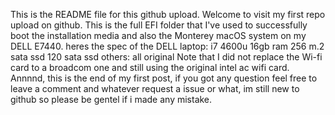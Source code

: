 This is the README file for this github upload.
Welcome to visit my first repo upload on github.
This is the full EFI folder that I've used to successfully boot the installation media and also the Monterey macOS system on my DELL E7440.
heres the spec of the DELL laptop:
i7 4600u
16gb ram
256 m.2 sata ssd
120 sata ssd
others: all original
Note that I did not replace the Wi-fi card to a broadcom one and still using the original intel ac wifi card.
Annnnd, this is the end of my first post, if you got any question feel free to leave a comment and whatever request a issue or what, im still new to github so please be gentel if i made any mistake.
